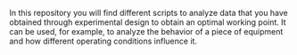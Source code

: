In this repository you will find different scripts to analyze data that you have obtained through experimental design to obtain an optimal working point. It can be used, for example, to analyze the behavior of a piece of equipment and how different operating conditions influence it.

